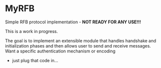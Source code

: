 # MyRFB

Simple RFB protocol implementation - __NOT READY FOR ANY USE!!!__

This is a work in progress.

The goal is to implement an extensible module
that handles handshake and initialization phases
and then allows user to send and receive messages.
Want a specific authentication mechanism or encoding
- just plug that code in...